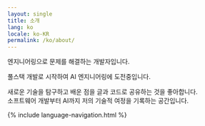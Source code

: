 ```yaml
---
layout: single
title: 소개
lang: ko
locale: ko-KR
permalink: /ko/about/
---
```


엔지니어링으로 문제를 해결하는 개발자입니다.

풀스택 개발로 시작하여 AI 엔지니어링에 도전중입니다.

새로운 기술을 탐구하고 배운 점을 글과 코드로 공유하는 것을 좋아합니다.  
소프트웨어 개발부터 AI까지 저의 기술적 여정을 기록하는 공간입니다.

{% include language-navigation.html %}  
